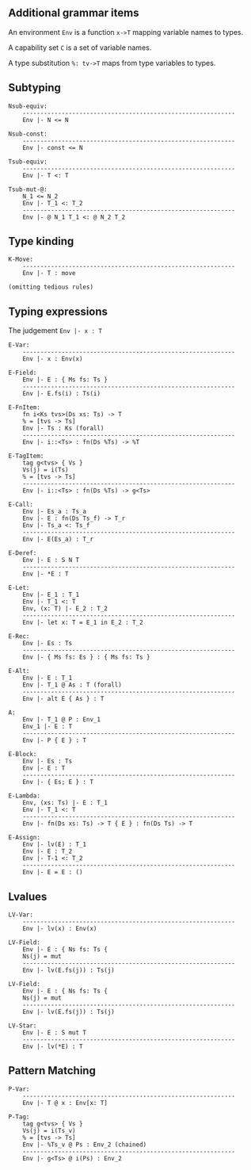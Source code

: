 ## Additional grammar items ##

An environment `Env` is a function `x->T` mapping variable names to types.

A capability set `C` is a set of variable names.

A type substitution `%: tv->T` maps from type variables to types.

## Subtyping ##

    Nsub-equiv:
        ------------------------------------------------------------
        Env |- N <= N

    Nsub-const:
        ------------------------------------------------------------
        Env |- const <= N

    Tsub-equiv:
        ------------------------------------------------------------
        Env |- T <: T

    Tsub-mut-@:
        N_1 <= N_2
        Env |- T_1 <: T_2
        ------------------------------------------------------------
        Env |- @ N_1 T_1 <: @ N_2 T_2

## Type kinding ##

    K-Move:
        ------------------------------------------------------------
        Env |- T : move

    (omitting tedious rules)
    
## Typing expressions ##

The judgement `Env |- x : T`

    E-Var:
        ------------------------------------------------------------
        Env |- x : Env(x)

    E-Field:
        Env |- E : { Ms fs: Ts }
        ------------------------------------------------------------
        Env |- E.fs(i) : Ts(i)

    E-FnItem:
        fn i<Ks tvs>(Ds xs: Ts) -> T
        % = [tvs -> Ts]
        Env |- Ts : Ks (forall)
        ------------------------------------------------------------
        Env |- i::<Ts> : fn(Ds %Ts) -> %T

    E-TagItem:
        tag g<tvs> { Vs }
        Vs(j) = i(Ts)
        % = [tvs -> Ts]
        ------------------------------------------------------------
        Env |- i::<Ts> : fn(Ds %Ts) -> g<Ts>
        
    E-Call:
        Env |- Es_a : Ts_a
        Env |- E : fn(Ds Ts_f) -> T_r
        Env |- Ts_a <: Ts_f
        ------------------------------------------------------------
        Env |- E(Es_a) : T_r
        
    E-Deref:
        Env |- E : S N T
        ------------------------------------------------------------
        Env |- *E : T
        
    E-Let:
        Env |- E_1 : T_1
        Env |- T_1 <: T
        Env, (x: T) |- E_2 : T_2
        ------------------------------------------------------------
        Env |- let x: T = E_1 in E_2 : T_2
        
    E-Rec:
        Env |- Es : Ts
        ------------------------------------------------------------
        Env |- { Ms fs: Es } : { Ms fs: Ts }
         
    E-Alt:
        Env |- E : T_1
        Env |- T_1 @ As : T (forall)
        ------------------------------------------------------------
        Env |- alt E { As } : T

    A:
        Env |- T_1 @ P : Env_1
        Env_1 |- E : T
        ------------------------------------------------------------
        Env |- P { E } : T
        
    E-Block:
        Env |- Es : Ts
        Env |- E : T
        ------------------------------------------------------------
        Env |- { Es; E } : T

    E-Lambda:
        Env, (xs: Ts) |- E : T_1
        Env |- T_1 <: T
        ------------------------------------------------------------
        Env |- fn(Ds xs: Ts) -> T { E } : fn(Ds Ts) -> T

    E-Assign:
        Env |- lv(E) : T_1
        Env |- E : T_2
        Env |- T-1 <: T_2
        ------------------------------------------------------------
        Env |- E = E : ()

## Lvalues ##

    LV-Var:
        ------------------------------------------------------------
        Env |- lv(x) : Env(x)

    LV-Field:
        Env |- E : { Ns fs: Ts {
        Ns(j) = mut
        ------------------------------------------------------------
        Env |- lv(E.fs(j)) : Ts(j)

    LV-Field:
        Env |- E : { Ns fs: Ts {
        Ns(j) = mut
        ------------------------------------------------------------
        Env |- lv(E.fs(j)) : Ts(j)

    LV-Star:
        Env |- E : S mut T
        ------------------------------------------------------------
        Env |- lv(*E) : T

## Pattern Matching ##

    P-Var:
        ------------------------------------------------------------
        Env |- T @ x : Env[x: T]

    P-Tag:
        tag g<tvs> { Vs }
        Vs(j) = i(Ts_v)
        % = [tvs -> Ts]
        Env |- %Ts_v @ Ps : Env_2 (chained)
        ------------------------------------------------------------
        Env |- g<Ts> @ i(Ps) : Env_2
        
